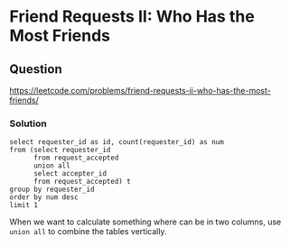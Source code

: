 # Friend Requests II: Who Has the Most Friends
## Question
https://leetcode.com/problems/friend-requests-ii-who-has-the-most-friends/
### Solution
```
select requester_id as id, count(requester_id) as num
from (select requester_id
      from request_accepted
      union all
      select accepter_id
      from request_accepted) t
group by requester_id
order by num desc
limit 1
```
When we want to calculate something where can be in two columns, use ```union all``` to combine the tables vertically.
